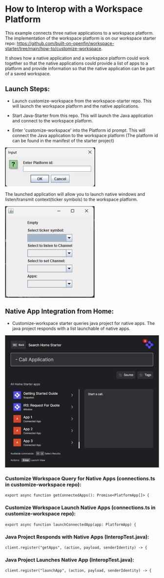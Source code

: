 # How to Interop with a Workspace Platform

This example connects three native applications to a workspace platform. The implementation of the workspace platform is on our workspace starter repo: <https://github.com/built-on-openfin/workspace-starter/tree/main/how-to/customize-workspace>.

It shows how a native application and a workspace platform could work together so that the native applications could provide a list of apps to a platform and provide information so that the native application can be part of a saved workspace.

## Launch Steps:
- Launch customize-workspace from the workspace-starter repo. This will launch the workspace platform and the native applications.

- Start Java-Starter from this repo. This will launch the Java application and connect to the workspace platform.

- Enter 'customize-workspace' into the Platform id prompt. This will connect the Java application to the workspace platform (The platform id can be found in the manifest of the starter project)

![img.png](img.png)

The launched application will allow you to launch native windows and listen/transmit context(ticker symbols) to the workspace platform.

![img_1.png](img_1.png)

## Native App Integration from Home:

- Customize-workspace starter queries java project for native apps. The java project responds with a list launchable of native apps.


![img_2.png](img_2.png)

### Customize Workspace Query for Native Apps (connections.ts in customize-workspace repo):
    
    export async function getConnectedApps(): Promise<PlatformApp[]> {

### Customize Workspace Launch Native Apps (connections.ts in customize-workspace repo):

    export async function launchConnectedApp(app: PlatformApp) {

### Java Project Responds with Native Apps (InteropTest.java):

    client.register("getApps", (action, payload, senderIdentity) -> {

### Java Project Launches Native App (InteropTest.java):

    client.register("launchApp", (action, payload, senderIdentity) -> {
